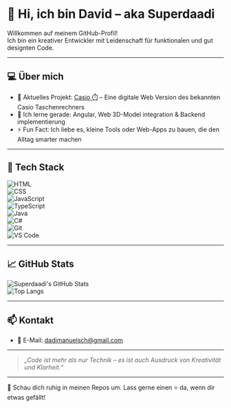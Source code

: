 # 👋 Hi, ich bin David – aka Superdaadi

Willkommen auf meinem GitHub-Profil!  
Ich bin ein kreativer Entwickler mit Leidenschaft für funktionalen und gut designten Code.

---

## 💻 Über mich

- 🔭 Aktuelles Projekt: [Casio ⏱️](https://github.com/Superdaadi/Casio) – Eine digitale Web Version des bekannten Casio Taschenrechners  
- 🌱 Ich lerne gerade: Angular, Web 3D-Model integration & Backend implementierung  
- ⚡ Fun Fact: Ich liebe es, kleine Tools oder Web-Apps zu bauen, die den Alltag smarter machen  

---

## 🧰 Tech Stack

![HTML](https://img.shields.io/badge/-HTML5-E34F26?logo=html5&logoColor=white&style=flat)  
![CSS](https://img.shields.io/badge/-CSS3-1572B6?logo=css3&logoColor=white&style=flat)  
![JavaScript](https://img.shields.io/badge/-JavaScript-F7DF1E?logo=javascript&logoColor=black&style=flat)  
![TypeScript](https://img.shields.io/badge/-TypeScript-3178C6?logo=typescript&logoColor=white&style=flat)  
![Java](https://img.shields.io/badge/-Java-007396?logo=java&logoColor=white&style=flat)  
![C#](https://img.shields.io/badge/-C%23-239120?logo=c-sharp&logoColor=white&style=flat)  
![Git](https://img.shields.io/badge/-Git-F05032?logo=git&logoColor=white&style=flat)  
![VS Code](https://img.shields.io/badge/-VSCode-007ACC?logo=visualstudiocode&logoColor=white&style=flat)

---


## 📈 GitHub Stats

![Superdaadi's GitHub Stats](https://github-readme-stats.vercel.app/api?username=Superdaadi&show_icons=true&theme=tokyonight&hide_title=true)  
![Top Langs](https://github-readme-stats.vercel.app/api/top-langs/?username=Superdaadi&layout=compact&theme=tokyonight)

---

## 📫 Kontakt

- 📧 E-Mail: [dadimanuelsch@gmail.com](mailto:dadimanuelsch@gmail.com)

---

> *„Code ist mehr als nur Technik – es ist auch Ausdruck von Kreativität und Klarheit.“*

---

🌟 Schau dich ruhig in meinen Repos um. Lass gerne einen ⭐ da, wenn dir etwas gefällt!

